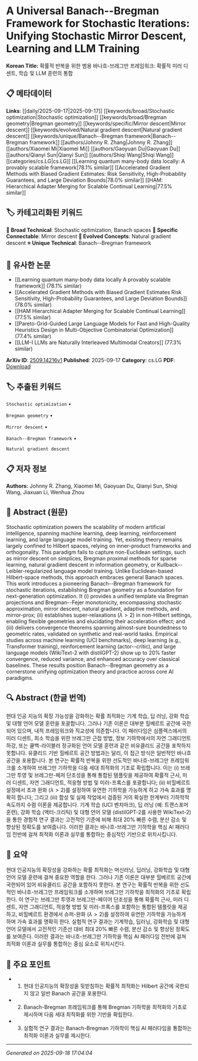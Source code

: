 
# A Universal Banach--Bregman Framework for Stochastic Iterations: Unifying Stochastic Mirror Descent, Learning and LLM Training

**Korean Title:** 확률적 반복을 위한 범용 바나흐-브레그만 프레임워크: 확률적 미러 디센트, 학습 및 LLM 훈련의 통합

## 📋 메타데이터

**Links**: [[daily/2025-09-17|2025-09-17]] [[keywords/broad/Stochastic optimization|Stochastic optimization]] [[keywords/broad/Bregman geometry|Bregman geometry]] [[keywords/specific/Mirror descent|Mirror descent]] [[keywords/evolved/Natural gradient descent|Natural gradient descent]] [[keywords/unique/Banach--Bregman framework|Banach--Bregman framework]] [[authors/Johnny R. Zhang|Johnny R. Zhang]] [[authors/Xiaomei Mi|Xiaomei Mi]] [[authors/Gaoyuan Du|Gaoyuan Du]] [[authors/Qianyi Sun|Qianyi Sun]] [[authors/Shiqi Wang|Shiqi Wang]] [[categories/cs.LG|cs.LG]] [[Learning quantum many-body data locally: A provably scalable framework|78.1% similar]] [[Accelerated Gradient Methods with Biased Gradient Estimates: Risk Sensitivity, High-Probability Guarantees, and Large Deviation Bounds|78.0% similar]] [[HAM: Hierarchical Adapter Merging for Scalable Continual Learning|77.5% similar]]

## 🏷️ 카테고리화된 키워드
**🔬 Broad Technical**: Stochastic optimization, Banach spaces
**🔗 Specific Connectable**: Mirror descent
**🚀 Evolved Concepts**: Natural gradient descent
**⭐ Unique Technical**: Banach--Bregman framework
## 🔗 유사한 논문
- [[Learning quantum many-body data locally A provably scalable framework]] (78.1% similar)
- [[Accelerated Gradient Methods with Biased Gradient Estimates Risk Sensitivity, High-Probability Guarantees, and Large Deviation Bounds]] (78.0% similar)
- [[HAM Hierarchical Adapter Merging for Scalable Continual Learning]] (77.5% similar)
- [[Pareto-Grid-Guided Large Language Models for Fast and High-Quality Heuristics Design in Multi-Objective Combinatorial Optimization]] (77.4% similar)
- [[LLM-I LLMs are Naturally Interleaved Multimodal Creators]] (77.3% similar)


**ArXiv ID**: [2509.14216v1](https://arxiv.org/abs/2509.14216v1)
**Published**: 2025-09-17
**Category**: cs.LG
**PDF**: [Download](http://arxiv.org/pdf/2509.14216v1)


## 🏷️ 추출된 키워드



`Stochastic optimization` • 

`Bregman geometry` • 

`Mirror descent` • 

`Banach--Bregman framework` • 

`Natural gradient descent`



## 📋 저자 정보

**Authors:** Johnny R. Zhang, Xiaomei Mi, Gaoyuan Du, Qianyi Sun, Shiqi Wang, Jiaxuan Li, Wenhua Zhou

## 📄 Abstract (원문)

Stochastic optimization powers the scalability of modern artificial
intelligence, spanning machine learning, deep learning, reinforcement learning,
and large language model training. Yet, existing theory remains largely
confined to Hilbert spaces, relying on inner-product frameworks and
orthogonality. This paradigm fails to capture non-Euclidean settings, such as
mirror descent on simplices, Bregman proximal methods for sparse learning,
natural gradient descent in information geometry, or
Kullback--Leibler-regularized language model training. Unlike Euclidean-based
Hilbert-space methods, this approach embraces general Banach spaces. This work
introduces a pioneering Banach--Bregman framework for stochastic iterations,
establishing Bregman geometry as a foundation for next-generation optimization.
It (i) provides a unified template via Bregman projections and Bregman--Fejer
monotonicity, encompassing stochastic approximation, mirror descent, natural
gradient, adaptive methods, and mirror-prox; (ii) establishes super-relaxations
($\lambda > 2$) in non-Hilbert settings, enabling flexible geometries and
elucidating their acceleration effect; and (iii) delivers convergence theorems
spanning almost-sure boundedness to geometric rates, validated on synthetic and
real-world tasks. Empirical studies across machine learning (UCI benchmarks),
deep learning (e.g., Transformer training), reinforcement learning
(actor--critic), and large language models (WikiText-2 with distilGPT-2) show
up to 20% faster convergence, reduced variance, and enhanced accuracy over
classical baselines. These results position Banach--Bregman geometry as a
cornerstone unifying optimization theory and practice across core AI paradigms.

## 🔍 Abstract (한글 번역)

현대 인공 지능의 확장 가능성을 강화하는 확률 최적화는 기계 학습, 딥 러닝, 강화 학습 및 대형 언어 모델 훈련을 포괄합니다. 그러나 기존 이론은 대부분 힐베르트 공간에 국한되어 있으며, 내적 프레임워크와 직교성에 의존합니다. 이 패러다임은 심플렉스에서의 미러 디센트, 희소 학습을 위한 브레그만 근접 방법, 정보 기하학에서의 자연 그래디언트 하강, 또는 쿨백-라이블러 정규화된 언어 모델 훈련과 같은 비유클리드 공간을 포착하지 못합니다. 유클리드 기반 힐베르트 공간 방법과는 달리, 이 접근 방식은 일반적인 바나흐 공간을 포용합니다. 본 연구는 확률적 반복을 위한 선도적인 바나흐-브레그만 프레임워크를 소개하여 브레그만 기하학을 다음 세대 최적화의 기초로 확립합니다. 이는 (i) 브레그만 투영 및 브레그만-페저 단조성을 통해 통합된 템플릿을 제공하여 확률적 근사, 미러 디센트, 자연 그래디언트, 적응형 방법 및 미러-프록스를 포괄합니다; (ii) 비힐베르트 설정에서 초과 완화 ($\lambda > 2$)를 설정하여 유연한 기하학을 가능하게 하고 가속 효과를 명확히 합니다; 그리고 (iii) 합성 및 실제 작업에서 검증된 거의 확실한 한계부터 기하학적 속도까지 수렴 이론을 제공합니다. 기계 학습 (UCI 벤치마크), 딥 러닝 (예: 트랜스포머 훈련), 강화 학습 (액터-크리틱) 및 대형 언어 모델 (distilGPT-2를 사용한 WikiText-2)을 통한 경험적 연구 결과는 고전적인 기준에 비해 최대 20% 빠른 수렴, 분산 감소 및 향상된 정확도를 보여줍니다. 이러한 결과는 바나흐-브레그만 기하학을 핵심 AI 패러다임 전반에 걸쳐 최적화 이론과 실무를 통합하는 중심적인 기반으로 위치시킵니다.

## 📝 요약

현대 인공지능의 확장성을 강화하는 확률 최적화는 머신러닝, 딥러닝, 강화학습 및 대형 언어 모델 훈련에 걸쳐 중요한 역할을 한다. 그러나 기존 이론은 대부분 힐베르트 공간에 국한되어 있어 비유클리드 공간을 포함하지 못한다. 본 연구는 확률적 반복을 위한 선도적인 바나흐-브레그만 프레임워크를 소개하며 브레그만 기하학을 최적화의 기초로 확립한다. 이 연구는 브레그만 투영과 브레그만-페이어 단조성을 통해 확률적 근사, 미러 디센트, 자연 그래디언트, 적응형 방법 및 미러-프록스를 포함하는 통합된 템플릿을 제공하고, 비힐베르트 환경에서 슈퍼-완화 ($\lambda > 2$)를 설정하여 유연한 기하학을 가능하게 하며 가속 효과를 명확히 한다. 실험적 연구 결과는 기계학습, 딥러닝, 강화학습 및 대형 언어 모델에서 고전적인 기준선 대비 최대 20% 빠른 수렴, 분산 감소 및 향상된 정확도를 보여준다. 이러한 결과는 바나흐-브레그만 기하학을 핵심 AI 패러다임 전반에 걸쳐 최적화 이론과 실무를 통합하는 중심 요소로 위치시킨다.

## 🎯 주요 포인트


- 1. 현대 인공지능의 확장성을 뒷받침하는 확률적 최적화는 Hilbert 공간에 국한되지 않고 일반 Banach 공간을 포용한다.

- 2. Banach-Bregman 프레임워크를 통해 Bregman 기하학을 최적화의 기초로 제시하며 다음 세대 최적화를 위한 기반을 확립한다.

- 3. 실험적 연구 결과는 Banach-Bregman 기하학이 핵심 AI 패러다임을 통합하는 최적화 이론과 실무를 제시한다.


---

*Generated on 2025-09-18 17:04:04*